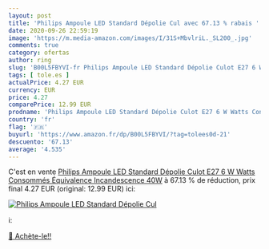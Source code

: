 ```yaml
---
layout: post
title: 'Philips Ampoule LED Standard Dépolie Cul avec 67.13 % rabais '
date: 2020-09-26 22:59:19
image: 'https://m.media-amazon.com/images/I/31S+MbvlriL._SL200_.jpg'
comments: true
category: ofertas
author: ring
slug: 'B00L5FBYVI-fr Philips Ampoule LED Standard Dépolie Culot E27 6 W Watts...'
tags: [ tole.es ]
actualPrice: 4.27 EUR
currency: EUR
price: 4.27
comparePrice: 12.99 EUR
prodname: 'Philips Ampoule LED Standard Dépolie Culot E27 6 W Watts Consommés Équivalence Incandescence 40W'
country: 'fr'
flag: '🇫🇷'
buyurl: 'https://www.amazon.fr/dp/B00L5FBYVI/?tag=tolees0d-21'
descuento: '67.13'
average: '4.535'
---
```


C'est en vente [Philips Ampoule LED Standard Dépolie Culot E27 6 W Watts Consommés Équivalence Incandescence 40W](https://www.amazon.fr/dp/B00L5FBYVI/?tag=tolees0d-21)  à  67.13 % de réduction, prix final  4.27 EUR (original: 12.99 EUR) ici:

[![Philips Ampoule LED Standard Dépolie Cul](https://m.media-amazon.com/images/I/31S+MbvlriL._SL200_.jpg)](https://www.amazon.fr/dp/B00L5FBYVI/?tag=tolees0d-21)

ℹ️:


[🛒 Achète-le!!](https://www.amazon.fr/dp/B00L5FBYVI/?tag=tolees0d-21)
